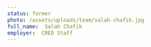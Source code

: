 ```yaml
---
status: former
photo: /assets/uploads/team/salah-chafik.jpg
full_name:  Salah Chafik
employer:  CRED Staff
---
```

